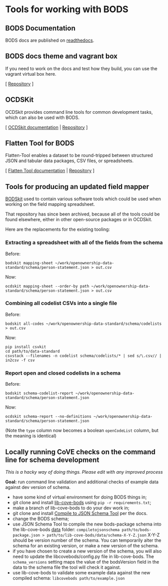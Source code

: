 # Tools for working with BODS

## BODS Documentation

BODS docs are published on [readthedocs](https://standard.openownership.org).

## BODS docs theme and vagrant box
If you need to work on the docs and test how they build, you can use the vagrant virtual box here.

[ [Repository](https://github.com/openownership/data-standard-sphinx-theme) ]

## OCDSKit
OCDSkit provides command line tools for common development tasks, which can also be used with BODS.

[ [OCDSkit documentation](https://ocdskit.readthedocs.io/en/master/cli.html) | [Repository](https://github.com/openownership/ocdskit) ]

## Flatten Tool for BODS
Flatten-Tool enables a dataset to be round-tripped between structured JSON and tabular data packages, CSV files, or spreadsheets.

[ [Flatten Tool documentation](https://flatten-tool.readthedocs.io/en/latest/usage-bods/) | [Repository](https://github.com/OpenDataServices/flatten-tool) ]

## Tools for producing an updated field mapper

[BODSkit](https://github.com/openownership/bodskit) used to contain various
software tools which could be used when working on the field mapping spreadsheet.

That repository has since been archived, because all of the tools could be
found elsewhere, either in other open-source packages or in OCDSkit.

Here are the replacements for the existing tooling:

### Extracting a spreadsheet with all of the fields from the schema

Before:

`bodskit mapping-sheet ~/work/openownership-data-standard/schema/person-statement.json > out.csv`

Now:

`ocdskit mapping-sheet --order-by path ~/work/openownership-data-standard/schema/person-statement.json > out.csv`

### Combining all codelist CSVs into a single file

Before:

`bodskit all-codes ~/work/openownership-data-standard/schema/codelists > out.csv`

Now:

```shell
pip install csvkit
cd path/to/data-standard
csvstack --filenames -n codelist schema/codelists/* | sed s/\.csv// | in2csv -f csv
```

### Report open and closed codelists in a schema

Before:

`bodskit schema-codelist-report ~/work/openownership-data-standard/schema/person-statement.json`

Now:

`ocdskit schema-report --no-definitions ~/work/openownership-data-standard/schema/person-statement.json`

(Note the `type` column now becomes a boolean `openCodeList` column, but the
meaning is identical)

## Locally running CoVE checks on the command line for schema development
_This is a hacky way of doing things. Please edit with any improved process_

**Goal:** run command line validation and additional checks of example data against dev version of schema.

* have some kind of virtual environment for doing BODS things in;
* git clone and install [lib-cove-bods](https://github.com/openownership/lib-cove-bods) using `pip -r requirements.txt`;
* make a branch of lib-cove-bods to do your dev work in;
* git clone and install [Compile to JSON Schema Tool](https://github.com/OpenDataServices/compile-to-json-schema) per the docs.
* change the BODS schema;
* use JSON Schema Tool to compile the new bods-package schema into the lib-cove-bods [data](https://github.com/openownership/lib-cove-bods/tree/master/data) folder: `compiletojsonschema path/to/bods-package.json > path/to/lib-cove-bods/data/schema-X-Y-Z.json` X-Y-Z should be version number of the schema. You can temporarily alter the schema for an existing version, or make a new version of the schema.
* if you have chosen to create a new version of the schema, you will also need to update the libcovebods/config.py file in lib-cove-bods. The `schema_versions` setting maps the value of the bodsVersion field in the data to the schema file the tool will check it against.
* use lib-cove-bods to validate some example data against the new compiled schema: `libcovebods path/to/example.json`
